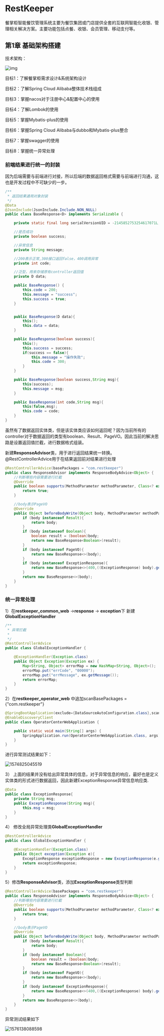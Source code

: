 # RestKeeper

餐掌柜智能餐饮管理系统主要为餐饮集团或门店提供全套的互联网智能化收银、管理相关解决方案。主要功能包括点餐、收银、会员管理、移动支付等。



## 第1章 基础架构搭建

技术架构：

![img](file:///G:/baiduDownload/06-%E9%A1%B9%E7%9B%AE%E5%BA%93_%E3%80%90%E9%A4%90%E9%A5%AE%E8%A1%8C%E4%B8%9A%E3%80%91%E9%A4%90%E6%8E%8C%E6%9F%9C%E9%A1%B9%E7%9B%AE/%E9%A4%90%E5%90%A7%E8%AF%BE%E4%BB%B6/day1/%E8%AE%B2%E4%B9%89%EF%BC%88html%EF%BC%89/assets/1-8.png)

目标1：了解餐掌柜需求设计&系统架构设计

目标2：了解Spring Cloud Alibaba整体技术栈组成

目标3：掌握nacos对于注册中心&配置中心的使用

目标4：了解Lombok的使用

目标5：掌握Mybatis-plus的使用

目标6：掌握Spring Cloud Alibaba与dubbo和Mybatis-plus整合

目标7：掌握swagger的使用

目标8：掌握统一异常处理

### 前端结果进行统一的封装

因为后端需要与前端进行对接，所以后端的数据返回格式需要与前端进行沟通，这也是开发过程中不可缺少的一步。 

```java
/**
 * 返回结果通用对象封装
 */
@Data
@JsonInclude(JsonInclude.Include.NON_NULL)
public class BaseResponse<D> implements Serializable {

    private static final long serialVersionUID = -2145852753254617071L;

    //是否成功
    private boolean success;

    //异常信息
    private String message;

    //200表示正常,300接口返回false，400调用异常
    private int code;

    //泛型，用来存储原有controller返回值
    private D data;

    public BaseResponse() {
        this.code = 200;
        this.message = "success";
        this.success = true;
    }


    public BaseResponse(D data){
        this();
        this.data = data;
    }

    public BaseResponse(boolean success){
        this();
        this.success = success;
        if(success == false){
            this.message = "操作失败";
            this.code = 300;
        }
    }

    public BaseResponse(boolean success,String msg){
        this(success);
        this.message = msg;
    }

    public BaseResponse(int code,String msg){
        this(false,msg);
        this.code = code;
    }
}
```

虽然有了数据返回实体类，但是该实体类应该如何返回呢？因为当前所有的controller对于数据返回的类型有boolean、Result、PageVO。因此当前的解决思路是设置返回值拦截，进行数据格式组装。

新建**ResponseAdvisor**类，用于进行返回结果统一转换。@RestControllerAdvice用于在结果返回前对结果进行处理

```java
@RestControllerAdvice(basePackages = "com.restkeeper")
public class ResponseAdvisor implements ResponseBodyAdvice<Object> {
    //判断哪些内容需要进行拦截
    @Override
    public boolean supports(MethodParameter methodParameter, Class<? extends HttpMessageConverter<?>> aClass) {
        return true;
    }

    //body表示PageVO
    @Override
    public Object beforeBodyWrite(Object body, MethodParameter methodParameter, MediaType mediaType, Class<? extends HttpMessageConverter<?>> aClass, ServerHttpRequest serverHttpRequest, ServerHttpResponse serverHttpResponse) {
        if (body instanceof Result){
            return body;
        }
        if (body instanceof Boolean){
            boolean result = (boolean)body;
            return new BaseResponse<Boolean>(result);
        }
        if (body instanceof PageVO){
            return new BaseResponse<>(body);
        }
        if (body instanceof ExceptionResponse){
            return new BaseResponse<>(400,((ExceptionResponse) body).getMsg());
        }
        return new BaseResponse<>(body);
    }
}
```



### 统一异常处理

1）在**restkeeper_common_web** ->**response** -> **exception**下 新建**GlobalExceptionHandler**

```java
/**
 * 异常拦截
 *
 */
@RestControllerAdvice
public class GlobalExceptionHandler {

    @ExceptionHandler(Exception.class)
    public Object Exception(Exception ex) {
        Map<String, Object> errorMap = new HashMap<String, Object>();
        errorMap.put("errCode", "00000");
        errorMap.put("errMessage", ex.getMessage());
        return errorMap;
    }
}

```

2）在**restkeeper_operator_web** 中追加scanBasePackages = {"com.restkeeper"}

```java
@SpringBootApplication(exclude={DataSourceAutoConfiguration.class},scanBasePackages = {"com.restkeeper"})
@EnableDiscoveryClient
public class OperatorCenterWebApplication {

    public static void main(String[] args) {
        SpringApplication.run(OperatorCenterWebApplication.class, args);
    }
}
```

进行异常测试结果如下：

![1574825045519](file:///G:/baiduDownload/06-%E9%A1%B9%E7%9B%AE%E5%BA%93_%E3%80%90%E9%A4%90%E9%A5%AE%E8%A1%8C%E4%B8%9A%E3%80%91%E9%A4%90%E6%8E%8C%E6%9F%9C%E9%A1%B9%E7%9B%AE/%E9%A4%90%E5%90%A7%E8%AF%BE%E4%BB%B6/day1/%E8%AE%B2%E4%B9%89%EF%BC%88html%EF%BC%89/assets/1574825045519.png)

3） 上面的结果并没有给出异常具体的信息，对于异常信息的响应，最好也是定义实体类的形式进行数据返回，因此新建ExceptionResponse异常信息响应类.

```java
@Data
public class ExceptionResponse{
    private String msg;
    public ExceptionResponse(String msg){
        this.msg = msg;
    }
}
```

4） 修改全局异常处理类**GlobalExceptionHandler**

```java
@RestControllerAdvice
public class GlobalExceptionHandler {

    @ExceptionHandler(Exception.class)
    public Object exception(Exception e){
        ExceptionResponse exceptionResponse = new ExceptionResponse(e.getMessage());
        return exceptionResponse;
    }
}
```

5）修改**ResponseAdvisor**类，添加**ExceptionResponse**类型判断

```java
@RestControllerAdvice(basePackages = "com.restkeeper")
public class ResponseAdvisor implements ResponseBodyAdvice<Object> {
    //判断哪些内容需要进行拦截
    @Override
    public boolean supports(MethodParameter methodParameter, Class<? extends HttpMessageConverter<?>> aClass) {
        return true;
    }

    //body表示PageVO
    @Override
    public Object beforeBodyWrite(Object body, MethodParameter methodParameter, MediaType mediaType, Class<? extends HttpMessageConverter<?>> aClass, ServerHttpRequest serverHttpRequest, ServerHttpResponse serverHttpResponse) {
        if (body instanceof Result){
            return body;
        }
        if (body instanceof Boolean){
            boolean result = (boolean)body;
            return new BaseResponse<Boolean>(result);
        }
        if (body instanceof PageVO){
            return new BaseResponse<>(body);
        }
        if (body instanceof ExceptionResponse){
            return new BaseResponse<>(400,((ExceptionResponse) body).getMsg());
        }
        return new BaseResponse<>(body);
    }
}
```

异常测试结果如下

![1576138088598](file:///G:/baiduDownload/06-%E9%A1%B9%E7%9B%AE%E5%BA%93_%E3%80%90%E9%A4%90%E9%A5%AE%E8%A1%8C%E4%B8%9A%E3%80%91%E9%A4%90%E6%8E%8C%E6%9F%9C%E9%A1%B9%E7%9B%AE/%E9%A4%90%E5%90%A7%E8%AF%BE%E4%BB%B6/day1/%E8%AE%B2%E4%B9%89%EF%BC%88html%EF%BC%89/assets/1576138088598.png)
